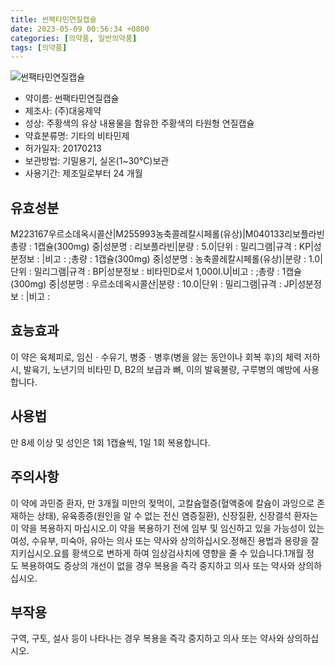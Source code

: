 ```yaml
---
title: 썬팩타민연질캡슐
date: 2023-05-09 00:56:34 +0800
categories: [의약품, 일반의약품]
tags: [의약품]
---
```

![썬팩타민연질캡슐](https://nedrug.mfds.go.kr/pbp/cmn/itemImageDownload/149745351058400028)

- 약이름: 썬팩타민연질캡슐
- 제조사: (주)대웅제약
- 성상: 주황색의 유상 내용물을 함유한 주황색의 타원형 연질캡슐
- 약효분류명: 기타의 비타민제
- 허가일자: 20170213
- 보관방법: 기밀용기, 실온(1~30℃)보관
- 사용기간: 제조일로부터 24 개월
## 유효성분
M223167우르소데옥시콜산|M255993농축콜레칼시페롤(유상)|M040133리보플라빈
총량 : 1캡슐(300mg) 중|성분명 : 리보플라빈|분량 : 5.0|단위 : 밀리그램|규격 : KP|성분정보 : |비고 : ;총량 : 1캡슐(300mg) 중|성분명 : 농축콜레칼시페롤(유상)|분량 : 1.0|단위 : 밀리그램|규격 : BP|성분정보 : 비타민D로서 1,000I.U|비고 : ;총량 : 1캡슐(300mg) 중|성분명 : 우르소데옥시콜산|분량 : 10.0|단위 : 밀리그램|규격 : JP|성분정보 : |비고 :
## 효능효과
이 약은 육체피로, 임신ㆍ수유기, 병중ㆍ병후(병을 앓는 동안이나 회복 후)의 체력 저하 시, 발육기, 노년기의 비타민 D, B2의 보급과 뼈, 이의 발육불량, 구루병의 예방에 사용합니다.
## 사용법
만 8세 이상 및 성인은 1회 1캡슐씩, 1일 1회 복용합니다.
## 주의사항
이 약에 과민증 환자, 만 3개월 미만의 젖먹이, 고칼슘혈증(혈액중에 칼슘이 과잉으로 존재하는 상태), 유육종증(원인을 알 수 없는 전신 염증질환), 신장질환, 신장결석 환자는 이 약을 복용하지 마십시오.이 약을 복용하기 전에 임부 및 임신하고 있을 가능성이 있는 여성, 수유부, 미숙아, 유아는 의사 또는 약사와 상의하십시오.정해진 용법과 용량을 잘 지키십시오.요를 황색으로 변하게 하여 임상검사치에 영향을 줄 수 있습니다.1개월 정도 복용하여도 증상의 개선이 없을 경우 복용을 즉각 중지하고 의사 또는 약사와 상의하십시오.
## 부작용
구역, 구토, 설사 등이 나타나는 경우 복용을 즉각 중지하고 의사 또는 약사와 상의하십시오.
